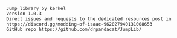     Jump library by kerkel
    Version 1.0.3
    Direct issues and requests to the dedicated resources post in https://discord.gg/modding-of-isaac-962027940131008653
    GitHub repo https://github.com/drpandacat/JumpLib/
